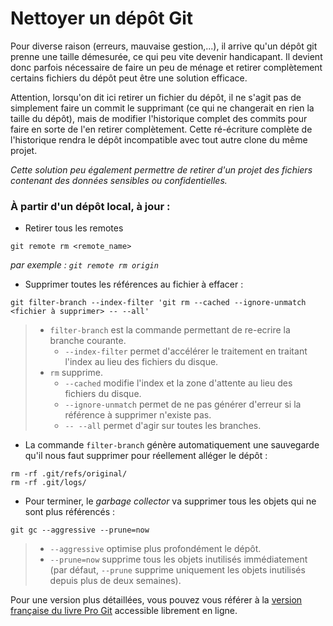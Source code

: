# Nettoyer un dépôt Git

Pour diverse raison (erreurs, mauvaise gestion,...),
il arrive qu'un dépôt git prenne une taille démesurée,
ce qui peu vite devenir handicapant.
Il devient donc parfois nécessaire de faire un peu de ménage
et retirer complètement certains fichiers du dépôt
peut être une solution efficace.

Attention, lorsqu'on dit ici retirer un fichier du dépôt,
il ne s'agit pas de simplement faire un commit le supprimant
(ce qui ne changerait en rien la taille du dépôt),
mais de modifier l'historique complet des commits
pour faire en sorte de l'en retirer complètement.
Cette ré-écriture complète de l'historique rendra le dépôt
incompatible avec tout autre clone du même projet.

_Cette solution peu également permettre de retirer d'un projet
des fichiers contenant des données sensibles ou confidentielles._

### À partir d'un dépôt local, à jour :

* Retirer tous les remotes
```shell
git remote rm <remote_name>
```
_par exemple : `git remote rm origin`_

* Supprimer toutes les références au fichier à effacer :
```shell
git filter-branch --index-filter 'git rm --cached --ignore-unmatch <fichier à supprimer> -- --all'
```
>   * `filter-branch` est la commande permettant de re-ecrire la branche courante.
>     * `--index-filter` permet d'accélérer le traitement en traitant l'index au lieu des fichiers du disque.
>   * `rm` supprime.
>     * `--cached` modifie l'index et la zone d'attente au lieu des fichiers du disque.
>     * `--ignore-unmatch` permet de ne pas générer d'erreur si la référence à supprimer n'existe pas.
>     * `-- --all` permet d'agir sur toutes les branches.

* La commande `filter-branch` génère automatiquement une sauvegarde qu'il nous faut supprimer pour réellement alléger le dépôt :
```shell
rm -rf .git/refs/original/
rm -rf .git/logs/
```

* Pour terminer, le _garbage collector_ va supprimer tous les objets qui ne sont plus référencés :
```shell
git gc --aggressive --prune=now
```
>   * `--aggressive` optimise plus profondément le dépôt.
>   * `--prune=now` supprime tous les objets inutilisés immédiatement (par défaut, `--prune` supprime uniquement les objets inutilisés depuis plus de deux semaines).


Pour une version plus détaillées, vous pouvez vous référer à la [version française du livre <u>Pro Git</u>](http://git-scm.com/book/fr/v2/Les-tripes-de-Git-Maintenance-et-r%C3%A9cup%C3%A9ration-de-donn%C3%A9es#Suppression-d’objets) accessible librement en ligne.
